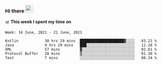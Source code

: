 ### Hi there <a href="https://www.gautamkrishnar.com/"><img src="https://media.giphy.com/media/hvRJCLFzcasrR4ia7z/giphy.gif" width="25px"></a>

📊 **This week I spent my time on**

<!--START_SECTION:waka-->
```text
Week: 14 June, 2021 - 21 June, 2021

Kotlin            30 hrs 29 mins  ████████████████████▓░░░░   83.22 % 
Java              4 hrs 29 mins   ███░░░░░░░░░░░░░░░░░░░░░░   12.28 % 
XML               57 mins         ▓░░░░░░░░░░░░░░░░░░░░░░░░   02.61 % 
Protocol Buffer   28 mins         ▒░░░░░░░░░░░░░░░░░░░░░░░░   01.30 % 
Text              7 mins          ░░░░░░░░░░░░░░░░░░░░░░░░░   00.34 % 
```
<!--END_SECTION:waka-->
